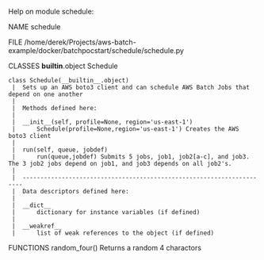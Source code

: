 Help on module schedule:

NAME
    schedule

FILE
    /home/derek/Projects/aws-batch-example/docker/batchpocstart/schedule/schedule.py

CLASSES
    __builtin__.object
        Schedule
    
    class Schedule(__builtin__.object)
     |  Sets up an AWS boto3 client and can schedule AWS Batch Jobs that depend on one another
     |  
     |  Methods defined here:
     |  
     |  __init__(self, profile=None, region='us-east-1')
     |      Schedule(profile=None,region='us-east-1') Creates the AWS boto3 client
     |  
     |  run(self, queue, jobdef)
     |      run(queue,jobdef) Submits 5 jobs, job1, job2[a-c], and job3. The 3 job2 jobs depend on job1, and job3 depends on all job2's.
     |  
     |  ----------------------------------------------------------------------
     |  Data descriptors defined here:
     |  
     |  __dict__
     |      dictionary for instance variables (if defined)
     |  
     |  __weakref__
     |      list of weak references to the object (if defined)

FUNCTIONS
    random_four()
        Returns a random 4 charactors
